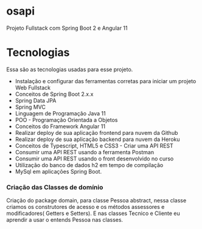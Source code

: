 # osapi
Projeto Fullstack com Spring Boot 2 e Angular 11

# Tecnologias
Essa são as tecnologias usadas para esse projeto.

* Instalação e configurar das ferramentas corretas para iniciar um projeto Web Fullstack
* Conceitos de Spring Boot 2.x.x
* Spring Data JPA
* Spring MVC
* Linguagem de Programação Java 11
* POO - Programação Orientada a Objetos
* Conceitos do Framework Angular 11
* Realizar deploy de sua aplicação frontend para nuvem da Github
* Realizar deploy de sua aplicação backend para nuvem da Heroku
* Conceitos de Typescript, HTML5 e CSS3 - Criar uma API REST
* Consumir uma API REST usando a ferramenta Postman
* Consumir uma API REST usando o front desenvolvido no curso
* Utilização do banco de dados h2 em tempo de compilação
* MySql em aplicações Spring Boot.

### Criação das Classes de domínio
Criação do package domain, para classe Pessoa abstract, nessa classe criamos os construtores de acesso e os métodos assessores e modificadores( Getters e Setters). E nas classes Tecnico e Cliente eu aprendir a usar o entends Pessoa nas classes.
